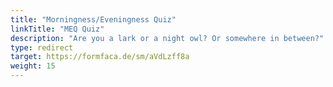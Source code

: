 ```yaml
---
title: "Morningness/Eveningness Quiz"
linkTitle: "MEQ Quiz"
description: "Are you a lark or a night owl? Or somewhere in between?"
type: redirect
target: https://formfaca.de/sm/aVdLzff8a
weight: 15
---
```

